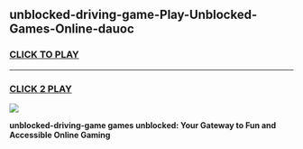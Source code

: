 
## unblocked-driving-game-Play-Unblocked-Games-Online-dauoc
<h3>
<a href="https://premium76.site?title=unblocked-driving-game&ref=24A">CLICK TO PLAY</a></h3>
<hr>

<h3>
<a href="https://premium76.site?title=unblocked-driving-game&ref=24A">CLICK 2 PLAY</a>
  
</h3>

<a href="https://premium76.site?title=unblocked-driving-game&ref=24A"><img src="https://clearcache.store/games.png"></a>


**unblocked-driving-game games unblocked: Your Gateway to Fun and Accessible Online Gaming**
